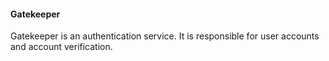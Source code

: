#### Gatekeeper

Gatekeeper is an authentication service.
It is responsible for user accounts and account verification.

